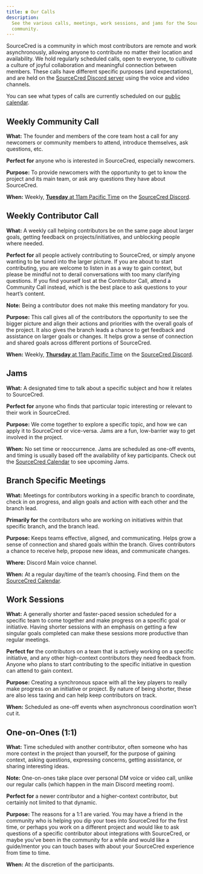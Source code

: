 ```yaml
---
title: ☎️ Our Calls
description:
  See the various calls, meetings, work sessions, and jams for the SourceCred
  community.
---
```


SourceCred is a community in which most contributors are remote and work
asynchronously, allowing anyone to contribute no matter their location and
availability. We hold regularly scheduled calls, open to everyone, to cultivate
a culture of joyful collaboration and meaningful connection between members.
These calls have different specific purposes (and expectations), and are held on
the [SourceCred Discord server](https://sourcecred.io/discord) using the voice
and video channels.

You can see what types of calls are currently scheduled on our
[public calendar](http://sourcecred.io/calendar).

## Weekly Community Call

**What:** The founder and members of the core team host a call for any newcomers
or community members to attend, introduce themselves, ask questions, etc.

**Perfect for** anyone who is interested in SourceCred, especially newcomers.

**Purpose:** To provide newcomers with the opportunity to get to know the
project and its main team, or ask any questions they have about SourceCred.

**When:** Weekly,
[**Tuesday** at 11am Pacific Time](https://sourcecred.io/calendar) on the
[SourceCred Discord](https://sourcecred.io/discord).

## Weekly Contributor Call

**What:** A weekly call helping contributors be on the same page about larger
goals, getting feedback on projects/initiatives, and unblocking people where
needed.

**Perfect for** all people actively contributing to SourceCred, or simply anyone
wanting to be tuned into the larger picture. If you are about to start
contributing, you are welcome to listen in as a way to gain context, but please
be mindful not to derail conversations with too many clarifying questions. If
you find yourself lost at the Contributor Call, attend a Community Call instead,
which is the best place to ask questions to your heart’s content.

**Note:** Being a contributor does not make this meeting mandatory for you.

**Purpose:** This call gives all of the contributors the opportunity to see the
bigger picture and align their actions and priorities with the overall goals of
the project. It also gives the branch leads a chance to get feedback and
assistance on larger goals or changes. It helps grow a sense of connection and
shared goals across different portions of SourceCred.

**When:** Weekly,
[**Thursday** at 11am Pacific Time](https://sourcecred.io/calendar) on the
[SourceCred Discord](https://sourcecred.io/discord).

## Jams

**What:** A designated time to talk about a specific subject and how it relates
to SourceCred.

**Perfect for** anyone who finds that particular topic interesting or relevant
to their work in SourceCred.

**Purpose:** We come together to explore a specific topic, and how we can apply
it to SourceCred or vice-versa. Jams are a fun, low-barrier way to get involved
in the project.

**When:** No set time or reoccurrence. Jams are scheduled as one-off events, and
timing is usually based off the availability of key participants. Check out the
[SourceCred Calendar](https://sourcecred.io/calendar) to see upcoming Jams.

## Branch Specific Meetings

**What:** Meetings for contributors working in a specific branch to coordinate,
check in on progress, and align goals and action with each other and the branch
lead.

**Primarily for** the contributors who are working on initiatives within that
specific branch, and the branch lead.

**Purpose:** Keeps teams effective, aligned, and communicating. Helps grow a
sense of connection and shared goals within the branch. Gives contributors a
chance to receive help, propose new ideas, and communicate changes.

**Where:** Discord Main voice channel.

**When:** At a regular day/time of the team’s choosing. Find them on the
[SourceCred Calendar](https://sourcecred.io/calendar).

## Work Sessions

**What:** A generally shorter and faster-paced session scheduled for a specific
team to come together and make progress on a specific goal or initiative. Having
shorter sessions with an emphasis on getting a few singular goals completed can
make these sessions more productive than regular meetings.

**Perfect for** the contributors on a team that is actively working on a
specific initiative, and any other high-context contributors they need feedback
from. Anyone who plans to start contributing to the specific initiative in
question can attend to gain context.

**Purpose:** Creating a synchronous space with all the key players to really
make progress on an initiative or project. By nature of being shorter, these are
also less taxing and can help keep contributors on track.

**When:** Scheduled as one-off events when asynchronous coordination won’t cut
it.

## One-on-Ones (1:1)

**What:** Time scheduled with another contributor, often someone who has more
context in the project than yourself, for the purpose of gaining context, asking
questions, expressing concerns, getting assistance, or sharing interesting
ideas.

**Note:** One-on-ones take place over personal DM voice or video call, unlike
our regular calls (which happen in the main Discord meeting room).

**Perfect for** a newer contributor and a higher-context contributor, but
certainly not limited to that dynamic.

**Purpose:** The reasons for a 1:1 are varied. You may have a friend in the
community who is helping you dip your toes into SourceCred for the first time,
or perhaps you work on a different project and would like to ask questions of a
specific contributor about integrations with SourceCred, or maybe you’ve been in
the community for a while and would like a guide/mentor you can touch bases with
about your SourceCred experience from time to time.

**When:** At the discretion of the participants.
